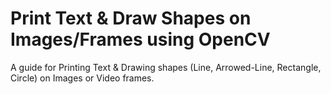 # Print Text & Draw Shapes on Images/Frames using OpenCV
A guide for Printing Text & Drawing shapes (Line, Arrowed-Line, Rectangle, Circle) on Images or Video frames.
